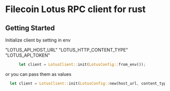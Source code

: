 # Filecoin Lotus RPC client for rust

## Getting Started

Initialize client by setting in env

"LOTUS_API_HOST_URL"
"LOTUS_HTTP_CONTENT_TYPE"
"LOTUS_API_TOKEN"

```rust
      let client = LotusClient::init(LotusConfig::from_env());
```

or you can pass them as values 

```rust
  let client = LotusClient::init(LotusConfig::new(host_url, content_type, token))
```